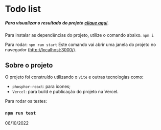 # Todo list

##### Para visualizar o resultado do projeto [clique aqui](https://todolist-reactjs-gold.vercel.app/).

Para instalar as dependências do projeto, utilize o comando abaixo.
```npm i```

Para rodar:
```npm run start```
Este comando vai abrir uma janela do projeto no navegador (<http://localhost:3000/>).

## Sobre o projeto

O projeto foi construído utilizando o `vite` e outras tecnologias como:
-  `phosphor-react`: para icones;
-  `Vercel`: para build e publicação do projeto na Vercel.

Para rodar os testes:
### `npm run test`

06/10/2022
